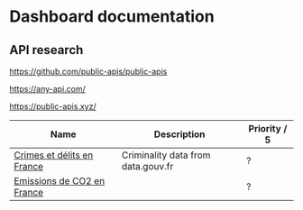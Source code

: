 
# Dashboard documentation

## API research

https://github.com/public-apis/public-apis

https://any-api.com/

https://public-apis.xyz/

| Name | Description | Priority / 5 |
| --- | --- | --- |
| [Crimes et délits en France](https://www.data.gouv.fr/fr/datasets/crimes-et-delits-enregistres-par-les-services-de-gendarmerie-et-de-police-depuis-2012/) | Criminality data from data.gouv.fr | ? |
| [Emissions de CO2 en France](https://www.data.gouv.fr/fr/datasets/emissions-de-co2-et-de-polluants-des-vehicules-commercialises-en-france/) | | ? |


